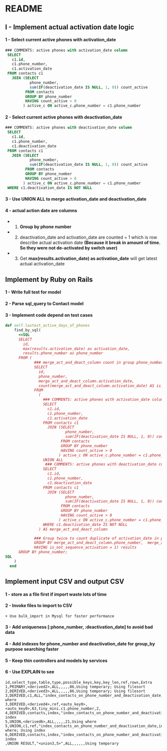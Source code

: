 # README

## I - Implement actual activation date logic

#### 1 - Select current active phones with **activation_date**

```sql
### COMMENTS: active phones with activation_date column
 SELECT
   c1.id,
   c1.phone_number,
   c1.activation_date
 FROM contacts c1
   JOIN (SELECT
           phone_number,
           sum(IF(deactivation_date IS NULL, 1, 0)) count_active
         FROM contacts
         GROUP BY phone_number
         HAVING count_active > 0
        ) active_c ON active_c.phone_number = c1.phone_number
```

#### 2 - Select current active phones with **deactivation_date**

```sql
### COMMENTS: active phones with deactivation_date column
 SELECT
   c1.id,
   c1.phone_number,
   c1.deactivation_date
 FROM contacts c1
   JOIN (SELECT
           phone_number,
           sum(IF(deactivation_date IS NULL, 1, 0)) count_active
         FROM contacts
         GROUP BY phone_number
         HAVING count_active > 0
        ) active_c ON active_c.phone_number = c1.phone_number
 WHERE c1.deactivation_date IS NOT NULL
```

#### 3 - Use **UNION ALL** to merge activation_date and deactivation_date

#### 4 - actual action date are columns

- 1) **Group by phone number**
- 2) deactivation_date and activation_date are counted = 1 which is row describe actual activation date **(Because it break in amount of time. So they were not de-activated by switch user)**
- 3) Get **max(results.activation_date) as activation_date** will get latest actual activation_date


## Implement by Ruby on Rails

#### 1 - Write full test for model
#### 2 - Parse sql_query to Contact model
#### 3 - Implement code depend on test cases

```ruby
def self.lastest_active_days_of_phones
    find_by_sql(
      <<SQL
      SELECT
        id,
        max(results.activation_date) as activation_date,
        results.phone_number as phone_number
      FROM (
             ### merge_act_and_deact_column count in group phone_number, is_not_sequence_activation is counted equal to 1
             SELECT
               id,
               phone_number,
               merge_act_and_deact_column.activation_date,
               count(merge_act_and_deact_column.activation_date) AS is_not_sequence_activation
             FROM
               (
                 ### COMMENTS: active phones with activation_date column
                 SELECT
                   c1.id,
                   c1.phone_number,
                   c1.activation_date
                 FROM contacts c1
                   JOIN (SELECT
                           phone_number,
                           sum(IF(deactivation_date IS NULL, 1, 0)) count_active
                         FROM contacts
                         GROUP BY phone_number
                         HAVING count_active > 0
                        ) active_c ON active_c.phone_number = c1.phone_number
                 UNION ALL
                  ### COMMENTS: active phones with deactivation_date column
                 SELECT
                   c1.id,
                   c1.phone_number,
                   c1.deactivation_date
                 FROM contacts c1
                   JOIN (SELECT
                           phone_number,
                           sum(IF(deactivation_date IS NULL, 1, 0)) count_active
                         FROM contacts
                         GROUP BY phone_number
                         HAVING count_active > 0
                        ) active_c ON active_c.phone_number = c1.phone_number
                 WHERE c1.deactivation_date IS NOT NULL
               ) AS merge_act_and_deact_column

             ### Group twice to count duplicate of activation_date in phone_number group
             GROUP BY merge_act_and_deact_column.phone_number,  merge_act_and_deact_column.activation_date
             HAVING is_not_sequence_activation = 1) results
      GROUP BY phone_number;
SQL
    )
  end

```

## Implement input CSV and output CSV

#### 1 - store as a file first if import waste lots of time

#### 2 - Invoke files to import to CSV
    + Use bulk_import in Mysql for faster performance

#### 3 - Add uniqueness [:phone_number, :deactivation_date] to avoid bad data

#### 4 - Add indexes for phone_number and deactivation_date for group_by purpose searching faster

#### 5 - Keep thin controllers and models by services

#### 6 - Use EXPLAIN to see

```table
id,select_type,table,type,possible_keys,key,key_len,ref,rows,Extra
1,PRIMARY,<derived2>,ALL,,,,,86,Using temporary; Using filesort
2,DERIVED,<derived3>,ALL,,,,,86,Using temporary; Using filesort
3,DERIVED,c1,ALL,"index_contacts_on_phone_number_and_deactivation_date,index_contacts_on_phone_number",,,,21,Using where
3,DERIVED,<derived4>,ref,<auto_key0>,<auto_key0>,63,tiny_mini.c1.phone_number,2,
4,DERIVED,contacts,index,"index_contacts_on_phone_number_and_deactivation_date,index_contacts_on_phone_number",index_contacts_on_phone_number_and_deactivation_date,67,,21,Using index
5,UNION,<derived6>,ALL,,,,,21,Using where
5,UNION,c1,ref,"index_contacts_on_phone_number_and_deactivation_date,index_contacts_on_phone_number",index_contacts_on_phone_number_and_deactivation_date,63,active_c.phone_number,2,Using where; Using index
6,DERIVED,contacts,index,"index_contacts_on_phone_number_and_deactivation_date,index_contacts_on_phone_number",index_contacts_on_phone_number_and_deactivation_date,67,,21,Using index
,UNION RESULT,"<union3,5>",ALL,,,,,,Using temporary
```
